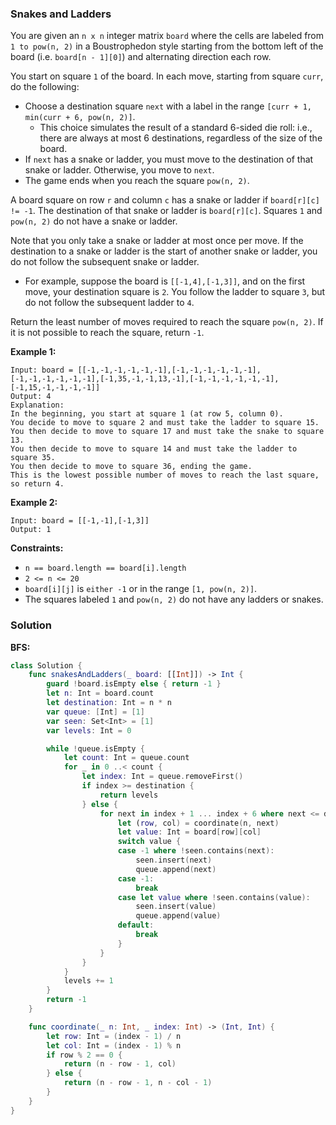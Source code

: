 
### Snakes and Ladders

You are given an `n x n` integer matrix `board` where the cells are labeled from `1 to pow(n, 2)` in a Boustrophedon style starting from the bottom left of the board (i.e. `board[n - 1][0]`) and alternating direction each row.

You start on square `1` of the board. In each move, starting from square `curr`, do the following:
* Choose a destination square `next` with a label in the range `[curr + 1, min(curr + 6, pow(n, 2)]`.
    * This choice simulates the result of a standard 6-sided die roll: i.e., there are always at most 6 destinations, regardless of the size of the board.
* If `next` has a snake or ladder, you must move to the destination of that snake or ladder. Otherwise, you move to `next`.
* The game ends when you reach the square `pow(n, 2)`.

A board square on row `r` and column `c` has a snake or ladder if `board[r][c] != -1`. The destination of that snake or ladder is `board[r][c]`. Squares `1` and `pow(n, 2)` do not have a snake or ladder.

Note that you only take a snake or ladder at most once per move. If the destination to a snake or ladder is the start of another snake or ladder, you do not follow the subsequent snake or ladder.
* For example, suppose the board is `[[-1,4],[-1,3]]`, and on the first move, your destination square is `2`. You follow the ladder to square `3`, but do not follow the subsequent ladder to `4`.

Return the least number of moves required to reach the square `pow(n, 2)`. If it is not possible to reach the square, return `-1`.

__Example 1:__
```
Input: board = [[-1,-1,-1,-1,-1,-1],[-1,-1,-1,-1,-1,-1],[-1,-1,-1,-1,-1,-1],[-1,35,-1,-1,13,-1],[-1,-1,-1,-1,-1,-1],[-1,15,-1,-1,-1,-1]]
Output: 4
Explanation: 
In the beginning, you start at square 1 (at row 5, column 0).
You decide to move to square 2 and must take the ladder to square 15.
You then decide to move to square 17 and must take the snake to square 13.
You then decide to move to square 14 and must take the ladder to square 35.
You then decide to move to square 36, ending the game.
This is the lowest possible number of moves to reach the last square, so return 4.
```
__Example 2:__
```
Input: board = [[-1,-1],[-1,3]]
Output: 1
```

__Constraints:__
* `n == board.length == board[i].length`
* `2 <= n <= 20`
* `board[i][j]` is `either -1` or in the range `[1, pow(n, 2)]`.
* The squares labeled `1` and `pow(n, 2)` do not have any ladders or snakes.

### Solution
__BFS:__
```Swift
class Solution {
    func snakesAndLadders(_ board: [[Int]]) -> Int {
        guard !board.isEmpty else { return -1 }
        let n: Int = board.count
        let destination: Int = n * n
        var queue: [Int] = [1]
        var seen: Set<Int> = [1]
        var levels: Int = 0

        while !queue.isEmpty {
            let count: Int = queue.count
            for _ in 0 ..< count {
                let index: Int = queue.removeFirst()
                if index >= destination {
                    return levels
                } else {
                    for next in index + 1 ... index + 6 where next <= destination {
                        let (row, col) = coordinate(n, next)
                        let value: Int = board[row][col]
                        switch value {
                        case -1 where !seen.contains(next):
                            seen.insert(next)
                            queue.append(next)
                        case -1:
                            break
                        case let value where !seen.contains(value):
                            seen.insert(value)
                            queue.append(value)
                        default:
                            break
                        }
                    }
                }
            }
            levels += 1
        }
        return -1
    }

    func coordinate(_ n: Int, _ index: Int) -> (Int, Int) {
        let row: Int = (index - 1) / n
        let col: Int = (index - 1) % n
        if row % 2 == 0 {
            return (n - row - 1, col)
        } else {
            return (n - row - 1, n - col - 1)
        }
    }
}
```